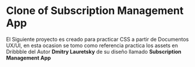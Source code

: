 # Clone of Subscription Management App

El Siguiente proyecto es creado para practicar CSS a partir de Documentos UX/UI, en esta ocasion se tomo como referencia practica los assets en Dribbble del Autor **Dmitry Lauretsky** de su diseño llamado **Subscription Management App**